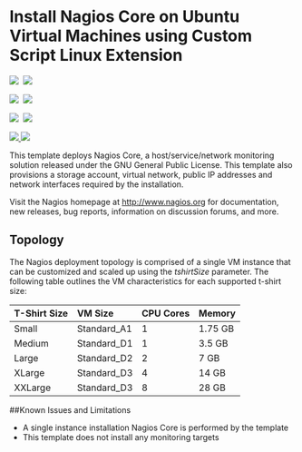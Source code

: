 # Install Nagios Core on Ubuntu Virtual Machines using Custom Script Linux Extension

<IMG SRC="https://azbotstorage.blob.core.windows.net/badges/nagios-on-ubuntu/PublicLastTestDate.svg" />&nbsp;
<IMG SRC="https://azbotstorage.blob.core.windows.net/badges/nagios-on-ubuntu/PublicDeployment.svg" />&nbsp;

<IMG SRC="https://azbotstorage.blob.core.windows.net/badges/nagios-on-ubuntu/FairfaxLastTestDate.svg" />&nbsp;
<IMG SRC="https://azbotstorage.blob.core.windows.net/badges/nagios-on-ubuntu/FairfaxDeployment.svg" />&nbsp;

<IMG SRC="https://azbotstorage.blob.core.windows.net/badges/nagios-on-ubuntu/BestPracticeResult.svg" />&nbsp;
<IMG SRC="https://azbotstorage.blob.core.windows.net/badges/nagios-on-ubuntu/CredScanResult.svg" />&nbsp;

<a href="https://portal.azure.com/#create/Microsoft.Template/uri/https%3A%2F%2Fraw.githubusercontent.com%2FAzure%2Fazure-quickstart-templates%2Fmaster%2Fnagios-on-ubuntu%2Fazuredeploy.json" target="_blank">
    <img src="http://azuredeploy.net/deploybutton.png"/>
</a>
<a href="http://armviz.io/#/?load=https%3A%2F%2Fraw.githubusercontent.com%2FAzure%2Fazure-quickstart-templates%2Fmaster%2Fnagios-on-ubuntu%2Fazuredeploy.json" target="_blank">
    <img src="http://armviz.io/visualizebutton.png"/>
</a>

This template deploys Nagios Core, a host/service/network monitoring solution released under the GNU General Public License. This template also provisions a storage account, virtual network, public IP addresses and network interfaces required by the installation.

Visit the Nagios homepage at http://www.nagios.org for documentation, new releases, bug reports, information on discussion forums, and more.

Topology
--------
The Nagios deployment topology is comprised of a single VM instance that can be customized and scaled up using the _tshirtSize_ parameter. The following table outlines the VM characteristics for each supported t-shirt size:

| T-Shirt Size | VM Size | CPU Cores | Memory |
|:--- |:---|:---|:---|
| Small | Standard_A1 | 1 | 1.75 GB |
| Medium | Standard_D1 | 1 | 3.5 GB |
| Large | Standard_D2 | 2 | 7 GB |
| XLarge | Standard_D3 | 4 | 14 GB |
| XXLarge | Standard_D3 | 8 | 28 GB |

##Known Issues and Limitations
- A single instance installation Nagios Core is performed by the template
- This template does not install any monitoring targets
